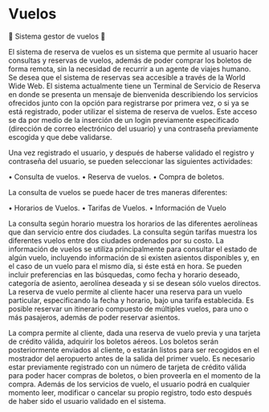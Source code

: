 # Vuelos
🚧  Sistema gestor de vuelos  🚧



El sistema de reserva de vuelos es un sistema que permite al usuario hacer consultas y reservas de vuelos, además de poder comprar los boletos de forma remota, sin la necesidad de recurrir a un agente de viajes humano. Se desea que el sistema de reservas sea accesible a través de la World Wide Web.
El sistema actualmente tiene un Terminal de Servicio de Reserva en donde se presenta un mensaje de bienvenida describiendo los servicios ofrecidos junto con la opción para registrarse por primera vez, o si ya se está registrado, poder utilizar el sistema de reserva de vuelos. Este acceso se da por medio de la inserción de un login previamente especificado (dirección de correo electrónico del usuario) y una contraseña previamente escogida y que debe validarse.



Una vez registrado el usuario, y después de haberse validado el registro y contraseña del usuario, se pueden seleccionar las siguientes actividades:

•	Consulta de vuelos.
•	Reserva de vuelos.
•	Compra de boletos.



La consulta de vuelos se puede hacer de tres maneras diferentes:

•	Horarios de Vuelos.
•	Tarifas de Vuelos.
•	Información de Vuelo



La consulta según horario muestra los horarios de las diferentes aerolíneas que dan servicio entre dos ciudades. La consulta según tarifas muestra los diferentes vuelos entre dos ciudades ordenados por su costo. La información de vuelos se utiliza principalmente para consultar el estado de algún vuelo, incluyendo información de si existen asientos disponibles y, en el caso de un vuelo para el mismo día, si éste está en hora. Se pueden incluir preferencias en las búsquedas, como fecha y horario deseado, categoría de asiento, aerolínea deseada y si se desean sólo vuelos directos. La reserva de vuelo permite al cliente hacer una reserva para un vuelo particular, especificando la fecha y horario, bajo una tarifa establecida. Es posible reservar un itinerario compuesto de múltiples vuelos, para uno o más pasajeros, además de poder reservar asientos.



La compra permite al cliente, dada una reserva de vuelo previa y una tarjeta de crédito válida, adquirir los boletos aéreos. Los boletos serán posteriormente enviados al cliente, o estarán listos para ser recogidos en el mostrador del aeropuerto antes de la salida del primer vuelo. Es necesario estar previamente registrado con un número de tarjeta de crédito válida para poder hacer compras de boletos, o bien proveerla en el momento de la compra. Además de los servicios de vuelo, el usuario podrá en cualquier momento leer, modificar o cancelar su propio registro, todo esto después de haber sido el usuario validado en el sistema.

